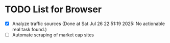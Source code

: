 # TODO List for Browser

- [x] Analyze traffic sources  (Done at Sat Jul 26 22:51:19 2025: No actionable real task found.)
- [ ] Automate scraping of market cap sites